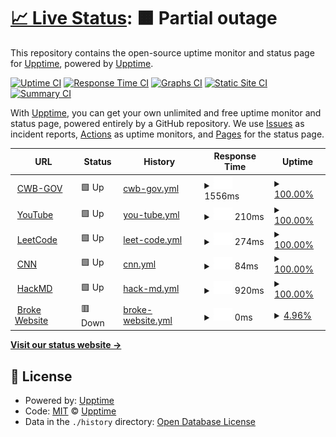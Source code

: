 # [📈 Live Status](https://demo.upptime.js.org): <!--live status--> **🟧 Partial outage**

This repository contains the open-source uptime monitor and status page for [Upptime](https://upptime.js.org), powered by [Upptime](https://github.com/upptime/upptime).

[![Uptime CI](https://github.com/upptime/upptime/workflows/Uptime%20CI/badge.svg)](https://github.com/upptime/upptime/actions?query=workflow%3A%22Uptime+CI%22)
[![Response Time CI](https://github.com/upptime/upptime/workflows/Response%20Time%20CI/badge.svg)](https://github.com/upptime/upptime/actions?query=workflow%3A%22Response+Time+CI%22)
[![Graphs CI](https://github.com/upptime/upptime/workflows/Graphs%20CI/badge.svg)](https://github.com/upptime/upptime/actions?query=workflow%3A%22Graphs+CI%22)
[![Static Site CI](https://github.com/upptime/upptime/workflows/Static%20Site%20CI/badge.svg)](https://github.com/upptime/upptime/actions?query=workflow%3A%22Static+Site+CI%22)
[![Summary CI](https://github.com/upptime/upptime/workflows/Summary%20CI/badge.svg)](https://github.com/upptime/upptime/actions?query=workflow%3A%22Summary+CI%22)

With [Upptime](https://upptime.js.org), you can get your own unlimited and free uptime monitor and status page, powered entirely by a GitHub repository. We use [Issues](https://github.com/upptime/upptime/issues) as incident reports, [Actions](https://github.com/upptime/upptime/actions) as uptime monitors, and [Pages](https://demo.upptime.js.org) for the status page.

<!--start: status pages-->
<!-- This summary is generated by Upptime (https://github.com/upptime/upptime) -->
<!-- Do not edit this manually, your changes will be overwritten -->
<!-- prettier-ignore -->
| URL | Status | History | Response Time | Uptime |
| --- | ------ | ------- | ------------- | ------ |
| <img alt="" src="https://favicons.githubusercontent.com/www.cwb.gov.tw" height="13"> [CWB-GOV](https://www.cwb.gov.tw) | 🟩 Up | [cwb-gov.yml](https://github.com/Eleanor-course/Upptime2/commits/HEAD/history/cwb-gov.yml) | <details><summary><img alt="Response time graph" src="./graphs/cwb-gov/response-time-week.png" height="20"> 1556ms</summary><br><a href="https://demo.upptime.js.org/history/cwb-gov"><img alt="Response time 1556" src="https://img.shields.io/endpoint?url=https%3A%2F%2Fraw.githubusercontent.com%2FEleanor-course%2FUpptime2%2FHEAD%2Fapi%2Fcwb-gov%2Fresponse-time.json"></a><br><a href="https://demo.upptime.js.org/history/cwb-gov"><img alt="24-hour response time 1556" src="https://img.shields.io/endpoint?url=https%3A%2F%2Fraw.githubusercontent.com%2FEleanor-course%2FUpptime2%2FHEAD%2Fapi%2Fcwb-gov%2Fresponse-time-day.json"></a><br><a href="https://demo.upptime.js.org/history/cwb-gov"><img alt="7-day response time 1556" src="https://img.shields.io/endpoint?url=https%3A%2F%2Fraw.githubusercontent.com%2FEleanor-course%2FUpptime2%2FHEAD%2Fapi%2Fcwb-gov%2Fresponse-time-week.json"></a><br><a href="https://demo.upptime.js.org/history/cwb-gov"><img alt="30-day response time 1556" src="https://img.shields.io/endpoint?url=https%3A%2F%2Fraw.githubusercontent.com%2FEleanor-course%2FUpptime2%2FHEAD%2Fapi%2Fcwb-gov%2Fresponse-time-month.json"></a><br><a href="https://demo.upptime.js.org/history/cwb-gov"><img alt="1-year response time 1556" src="https://img.shields.io/endpoint?url=https%3A%2F%2Fraw.githubusercontent.com%2FEleanor-course%2FUpptime2%2FHEAD%2Fapi%2Fcwb-gov%2Fresponse-time-year.json"></a></details> | <details><summary><a href="https://demo.upptime.js.org/history/cwb-gov">100.00%</a></summary><a href="https://demo.upptime.js.org/history/cwb-gov"><img alt="All-time uptime 100.00%" src="https://img.shields.io/endpoint?url=https%3A%2F%2Fraw.githubusercontent.com%2FEleanor-course%2FUpptime2%2FHEAD%2Fapi%2Fcwb-gov%2Fuptime.json"></a><br><a href="https://demo.upptime.js.org/history/cwb-gov"><img alt="24-hour uptime 100.00%" src="https://img.shields.io/endpoint?url=https%3A%2F%2Fraw.githubusercontent.com%2FEleanor-course%2FUpptime2%2FHEAD%2Fapi%2Fcwb-gov%2Fuptime-day.json"></a><br><a href="https://demo.upptime.js.org/history/cwb-gov"><img alt="7-day uptime 100.00%" src="https://img.shields.io/endpoint?url=https%3A%2F%2Fraw.githubusercontent.com%2FEleanor-course%2FUpptime2%2FHEAD%2Fapi%2Fcwb-gov%2Fuptime-week.json"></a><br><a href="https://demo.upptime.js.org/history/cwb-gov"><img alt="30-day uptime 100.00%" src="https://img.shields.io/endpoint?url=https%3A%2F%2Fraw.githubusercontent.com%2FEleanor-course%2FUpptime2%2FHEAD%2Fapi%2Fcwb-gov%2Fuptime-month.json"></a><br><a href="https://demo.upptime.js.org/history/cwb-gov"><img alt="1-year uptime 100.00%" src="https://img.shields.io/endpoint?url=https%3A%2F%2Fraw.githubusercontent.com%2FEleanor-course%2FUpptime2%2FHEAD%2Fapi%2Fcwb-gov%2Fuptime-year.json"></a></details>
| <img alt="" src="https://favicons.githubusercontent.com/www.youtube.com" height="13"> [YouTube](https://www.youtube.com) | 🟩 Up | [you-tube.yml](https://github.com/Eleanor-course/Upptime2/commits/HEAD/history/you-tube.yml) | <details><summary><img alt="Response time graph" src="./graphs/you-tube/response-time-week.png" height="20"> 210ms</summary><br><a href="https://demo.upptime.js.org/history/you-tube"><img alt="Response time 210" src="https://img.shields.io/endpoint?url=https%3A%2F%2Fraw.githubusercontent.com%2FEleanor-course%2FUpptime2%2FHEAD%2Fapi%2Fyou-tube%2Fresponse-time.json"></a><br><a href="https://demo.upptime.js.org/history/you-tube"><img alt="24-hour response time 210" src="https://img.shields.io/endpoint?url=https%3A%2F%2Fraw.githubusercontent.com%2FEleanor-course%2FUpptime2%2FHEAD%2Fapi%2Fyou-tube%2Fresponse-time-day.json"></a><br><a href="https://demo.upptime.js.org/history/you-tube"><img alt="7-day response time 210" src="https://img.shields.io/endpoint?url=https%3A%2F%2Fraw.githubusercontent.com%2FEleanor-course%2FUpptime2%2FHEAD%2Fapi%2Fyou-tube%2Fresponse-time-week.json"></a><br><a href="https://demo.upptime.js.org/history/you-tube"><img alt="30-day response time 210" src="https://img.shields.io/endpoint?url=https%3A%2F%2Fraw.githubusercontent.com%2FEleanor-course%2FUpptime2%2FHEAD%2Fapi%2Fyou-tube%2Fresponse-time-month.json"></a><br><a href="https://demo.upptime.js.org/history/you-tube"><img alt="1-year response time 210" src="https://img.shields.io/endpoint?url=https%3A%2F%2Fraw.githubusercontent.com%2FEleanor-course%2FUpptime2%2FHEAD%2Fapi%2Fyou-tube%2Fresponse-time-year.json"></a></details> | <details><summary><a href="https://demo.upptime.js.org/history/you-tube">100.00%</a></summary><a href="https://demo.upptime.js.org/history/you-tube"><img alt="All-time uptime 100.00%" src="https://img.shields.io/endpoint?url=https%3A%2F%2Fraw.githubusercontent.com%2FEleanor-course%2FUpptime2%2FHEAD%2Fapi%2Fyou-tube%2Fuptime.json"></a><br><a href="https://demo.upptime.js.org/history/you-tube"><img alt="24-hour uptime 100.00%" src="https://img.shields.io/endpoint?url=https%3A%2F%2Fraw.githubusercontent.com%2FEleanor-course%2FUpptime2%2FHEAD%2Fapi%2Fyou-tube%2Fuptime-day.json"></a><br><a href="https://demo.upptime.js.org/history/you-tube"><img alt="7-day uptime 100.00%" src="https://img.shields.io/endpoint?url=https%3A%2F%2Fraw.githubusercontent.com%2FEleanor-course%2FUpptime2%2FHEAD%2Fapi%2Fyou-tube%2Fuptime-week.json"></a><br><a href="https://demo.upptime.js.org/history/you-tube"><img alt="30-day uptime 100.00%" src="https://img.shields.io/endpoint?url=https%3A%2F%2Fraw.githubusercontent.com%2FEleanor-course%2FUpptime2%2FHEAD%2Fapi%2Fyou-tube%2Fuptime-month.json"></a><br><a href="https://demo.upptime.js.org/history/you-tube"><img alt="1-year uptime 100.00%" src="https://img.shields.io/endpoint?url=https%3A%2F%2Fraw.githubusercontent.com%2FEleanor-course%2FUpptime2%2FHEAD%2Fapi%2Fyou-tube%2Fuptime-year.json"></a></details>
| <img alt="" src="https://favicons.githubusercontent.com/leetcode.com" height="13"> [LeetCode](https://leetcode.com) | 🟩 Up | [leet-code.yml](https://github.com/Eleanor-course/Upptime2/commits/HEAD/history/leet-code.yml) | <details><summary><img alt="Response time graph" src="./graphs/leet-code/response-time-week.png" height="20"> 274ms</summary><br><a href="https://demo.upptime.js.org/history/leet-code"><img alt="Response time 274" src="https://img.shields.io/endpoint?url=https%3A%2F%2Fraw.githubusercontent.com%2FEleanor-course%2FUpptime2%2FHEAD%2Fapi%2Fleet-code%2Fresponse-time.json"></a><br><a href="https://demo.upptime.js.org/history/leet-code"><img alt="24-hour response time 274" src="https://img.shields.io/endpoint?url=https%3A%2F%2Fraw.githubusercontent.com%2FEleanor-course%2FUpptime2%2FHEAD%2Fapi%2Fleet-code%2Fresponse-time-day.json"></a><br><a href="https://demo.upptime.js.org/history/leet-code"><img alt="7-day response time 274" src="https://img.shields.io/endpoint?url=https%3A%2F%2Fraw.githubusercontent.com%2FEleanor-course%2FUpptime2%2FHEAD%2Fapi%2Fleet-code%2Fresponse-time-week.json"></a><br><a href="https://demo.upptime.js.org/history/leet-code"><img alt="30-day response time 274" src="https://img.shields.io/endpoint?url=https%3A%2F%2Fraw.githubusercontent.com%2FEleanor-course%2FUpptime2%2FHEAD%2Fapi%2Fleet-code%2Fresponse-time-month.json"></a><br><a href="https://demo.upptime.js.org/history/leet-code"><img alt="1-year response time 274" src="https://img.shields.io/endpoint?url=https%3A%2F%2Fraw.githubusercontent.com%2FEleanor-course%2FUpptime2%2FHEAD%2Fapi%2Fleet-code%2Fresponse-time-year.json"></a></details> | <details><summary><a href="https://demo.upptime.js.org/history/leet-code">100.00%</a></summary><a href="https://demo.upptime.js.org/history/leet-code"><img alt="All-time uptime 100.00%" src="https://img.shields.io/endpoint?url=https%3A%2F%2Fraw.githubusercontent.com%2FEleanor-course%2FUpptime2%2FHEAD%2Fapi%2Fleet-code%2Fuptime.json"></a><br><a href="https://demo.upptime.js.org/history/leet-code"><img alt="24-hour uptime 100.00%" src="https://img.shields.io/endpoint?url=https%3A%2F%2Fraw.githubusercontent.com%2FEleanor-course%2FUpptime2%2FHEAD%2Fapi%2Fleet-code%2Fuptime-day.json"></a><br><a href="https://demo.upptime.js.org/history/leet-code"><img alt="7-day uptime 100.00%" src="https://img.shields.io/endpoint?url=https%3A%2F%2Fraw.githubusercontent.com%2FEleanor-course%2FUpptime2%2FHEAD%2Fapi%2Fleet-code%2Fuptime-week.json"></a><br><a href="https://demo.upptime.js.org/history/leet-code"><img alt="30-day uptime 100.00%" src="https://img.shields.io/endpoint?url=https%3A%2F%2Fraw.githubusercontent.com%2FEleanor-course%2FUpptime2%2FHEAD%2Fapi%2Fleet-code%2Fuptime-month.json"></a><br><a href="https://demo.upptime.js.org/history/leet-code"><img alt="1-year uptime 100.00%" src="https://img.shields.io/endpoint?url=https%3A%2F%2Fraw.githubusercontent.com%2FEleanor-course%2FUpptime2%2FHEAD%2Fapi%2Fleet-code%2Fuptime-year.json"></a></details>
| <img alt="" src="https://favicons.githubusercontent.com/edition.cnn.com" height="13"> [CNN](https://edition.cnn.com) | 🟩 Up | [cnn.yml](https://github.com/Eleanor-course/Upptime2/commits/HEAD/history/cnn.yml) | <details><summary><img alt="Response time graph" src="./graphs/cnn/response-time-week.png" height="20"> 84ms</summary><br><a href="https://demo.upptime.js.org/history/cnn"><img alt="Response time 84" src="https://img.shields.io/endpoint?url=https%3A%2F%2Fraw.githubusercontent.com%2FEleanor-course%2FUpptime2%2FHEAD%2Fapi%2Fcnn%2Fresponse-time.json"></a><br><a href="https://demo.upptime.js.org/history/cnn"><img alt="24-hour response time 84" src="https://img.shields.io/endpoint?url=https%3A%2F%2Fraw.githubusercontent.com%2FEleanor-course%2FUpptime2%2FHEAD%2Fapi%2Fcnn%2Fresponse-time-day.json"></a><br><a href="https://demo.upptime.js.org/history/cnn"><img alt="7-day response time 84" src="https://img.shields.io/endpoint?url=https%3A%2F%2Fraw.githubusercontent.com%2FEleanor-course%2FUpptime2%2FHEAD%2Fapi%2Fcnn%2Fresponse-time-week.json"></a><br><a href="https://demo.upptime.js.org/history/cnn"><img alt="30-day response time 84" src="https://img.shields.io/endpoint?url=https%3A%2F%2Fraw.githubusercontent.com%2FEleanor-course%2FUpptime2%2FHEAD%2Fapi%2Fcnn%2Fresponse-time-month.json"></a><br><a href="https://demo.upptime.js.org/history/cnn"><img alt="1-year response time 84" src="https://img.shields.io/endpoint?url=https%3A%2F%2Fraw.githubusercontent.com%2FEleanor-course%2FUpptime2%2FHEAD%2Fapi%2Fcnn%2Fresponse-time-year.json"></a></details> | <details><summary><a href="https://demo.upptime.js.org/history/cnn">100.00%</a></summary><a href="https://demo.upptime.js.org/history/cnn"><img alt="All-time uptime 100.00%" src="https://img.shields.io/endpoint?url=https%3A%2F%2Fraw.githubusercontent.com%2FEleanor-course%2FUpptime2%2FHEAD%2Fapi%2Fcnn%2Fuptime.json"></a><br><a href="https://demo.upptime.js.org/history/cnn"><img alt="24-hour uptime 100.00%" src="https://img.shields.io/endpoint?url=https%3A%2F%2Fraw.githubusercontent.com%2FEleanor-course%2FUpptime2%2FHEAD%2Fapi%2Fcnn%2Fuptime-day.json"></a><br><a href="https://demo.upptime.js.org/history/cnn"><img alt="7-day uptime 100.00%" src="https://img.shields.io/endpoint?url=https%3A%2F%2Fraw.githubusercontent.com%2FEleanor-course%2FUpptime2%2FHEAD%2Fapi%2Fcnn%2Fuptime-week.json"></a><br><a href="https://demo.upptime.js.org/history/cnn"><img alt="30-day uptime 100.00%" src="https://img.shields.io/endpoint?url=https%3A%2F%2Fraw.githubusercontent.com%2FEleanor-course%2FUpptime2%2FHEAD%2Fapi%2Fcnn%2Fuptime-month.json"></a><br><a href="https://demo.upptime.js.org/history/cnn"><img alt="1-year uptime 100.00%" src="https://img.shields.io/endpoint?url=https%3A%2F%2Fraw.githubusercontent.com%2FEleanor-course%2FUpptime2%2FHEAD%2Fapi%2Fcnn%2Fuptime-year.json"></a></details>
| <img alt="" src="https://favicons.githubusercontent.com/hackmd.io" height="13"> [HackMD](https://hackmd.io) | 🟩 Up | [hack-md.yml](https://github.com/Eleanor-course/Upptime2/commits/HEAD/history/hack-md.yml) | <details><summary><img alt="Response time graph" src="./graphs/hack-md/response-time-week.png" height="20"> 920ms</summary><br><a href="https://demo.upptime.js.org/history/hack-md"><img alt="Response time 920" src="https://img.shields.io/endpoint?url=https%3A%2F%2Fraw.githubusercontent.com%2FEleanor-course%2FUpptime2%2FHEAD%2Fapi%2Fhack-md%2Fresponse-time.json"></a><br><a href="https://demo.upptime.js.org/history/hack-md"><img alt="24-hour response time 920" src="https://img.shields.io/endpoint?url=https%3A%2F%2Fraw.githubusercontent.com%2FEleanor-course%2FUpptime2%2FHEAD%2Fapi%2Fhack-md%2Fresponse-time-day.json"></a><br><a href="https://demo.upptime.js.org/history/hack-md"><img alt="7-day response time 920" src="https://img.shields.io/endpoint?url=https%3A%2F%2Fraw.githubusercontent.com%2FEleanor-course%2FUpptime2%2FHEAD%2Fapi%2Fhack-md%2Fresponse-time-week.json"></a><br><a href="https://demo.upptime.js.org/history/hack-md"><img alt="30-day response time 920" src="https://img.shields.io/endpoint?url=https%3A%2F%2Fraw.githubusercontent.com%2FEleanor-course%2FUpptime2%2FHEAD%2Fapi%2Fhack-md%2Fresponse-time-month.json"></a><br><a href="https://demo.upptime.js.org/history/hack-md"><img alt="1-year response time 920" src="https://img.shields.io/endpoint?url=https%3A%2F%2Fraw.githubusercontent.com%2FEleanor-course%2FUpptime2%2FHEAD%2Fapi%2Fhack-md%2Fresponse-time-year.json"></a></details> | <details><summary><a href="https://demo.upptime.js.org/history/hack-md">100.00%</a></summary><a href="https://demo.upptime.js.org/history/hack-md"><img alt="All-time uptime 100.00%" src="https://img.shields.io/endpoint?url=https%3A%2F%2Fraw.githubusercontent.com%2FEleanor-course%2FUpptime2%2FHEAD%2Fapi%2Fhack-md%2Fuptime.json"></a><br><a href="https://demo.upptime.js.org/history/hack-md"><img alt="24-hour uptime 100.00%" src="https://img.shields.io/endpoint?url=https%3A%2F%2Fraw.githubusercontent.com%2FEleanor-course%2FUpptime2%2FHEAD%2Fapi%2Fhack-md%2Fuptime-day.json"></a><br><a href="https://demo.upptime.js.org/history/hack-md"><img alt="7-day uptime 100.00%" src="https://img.shields.io/endpoint?url=https%3A%2F%2Fraw.githubusercontent.com%2FEleanor-course%2FUpptime2%2FHEAD%2Fapi%2Fhack-md%2Fuptime-week.json"></a><br><a href="https://demo.upptime.js.org/history/hack-md"><img alt="30-day uptime 100.00%" src="https://img.shields.io/endpoint?url=https%3A%2F%2Fraw.githubusercontent.com%2FEleanor-course%2FUpptime2%2FHEAD%2Fapi%2Fhack-md%2Fuptime-month.json"></a><br><a href="https://demo.upptime.js.org/history/hack-md"><img alt="1-year uptime 100.00%" src="https://img.shields.io/endpoint?url=https%3A%2F%2Fraw.githubusercontent.com%2FEleanor-course%2FUpptime2%2FHEAD%2Fapi%2Fhack-md%2Fuptime-year.json"></a></details>
| <img alt="" src="https://favicons.githubusercontent.com/ffg" height="13"> [Broke Website](https://ffg) | 🟥 Down | [broke-website.yml](https://github.com/Eleanor-course/Upptime2/commits/HEAD/history/broke-website.yml) | <details><summary><img alt="Response time graph" src="./graphs/broke-website/response-time-week.png" height="20"> 0ms</summary><br><a href="https://demo.upptime.js.org/history/broke-website"><img alt="Response time 0" src="https://img.shields.io/endpoint?url=https%3A%2F%2Fraw.githubusercontent.com%2FEleanor-course%2FUpptime2%2FHEAD%2Fapi%2Fbroke-website%2Fresponse-time.json"></a><br><a href="https://demo.upptime.js.org/history/broke-website"><img alt="24-hour response time 0" src="https://img.shields.io/endpoint?url=https%3A%2F%2Fraw.githubusercontent.com%2FEleanor-course%2FUpptime2%2FHEAD%2Fapi%2Fbroke-website%2Fresponse-time-day.json"></a><br><a href="https://demo.upptime.js.org/history/broke-website"><img alt="7-day response time 0" src="https://img.shields.io/endpoint?url=https%3A%2F%2Fraw.githubusercontent.com%2FEleanor-course%2FUpptime2%2FHEAD%2Fapi%2Fbroke-website%2Fresponse-time-week.json"></a><br><a href="https://demo.upptime.js.org/history/broke-website"><img alt="30-day response time 0" src="https://img.shields.io/endpoint?url=https%3A%2F%2Fraw.githubusercontent.com%2FEleanor-course%2FUpptime2%2FHEAD%2Fapi%2Fbroke-website%2Fresponse-time-month.json"></a><br><a href="https://demo.upptime.js.org/history/broke-website"><img alt="1-year response time 0" src="https://img.shields.io/endpoint?url=https%3A%2F%2Fraw.githubusercontent.com%2FEleanor-course%2FUpptime2%2FHEAD%2Fapi%2Fbroke-website%2Fresponse-time-year.json"></a></details> | <details><summary><a href="https://demo.upptime.js.org/history/broke-website">4.96%</a></summary><a href="https://demo.upptime.js.org/history/broke-website"><img alt="All-time uptime 4.96%" src="https://img.shields.io/endpoint?url=https%3A%2F%2Fraw.githubusercontent.com%2FEleanor-course%2FUpptime2%2FHEAD%2Fapi%2Fbroke-website%2Fuptime.json"></a><br><a href="https://demo.upptime.js.org/history/broke-website"><img alt="24-hour uptime 4.96%" src="https://img.shields.io/endpoint?url=https%3A%2F%2Fraw.githubusercontent.com%2FEleanor-course%2FUpptime2%2FHEAD%2Fapi%2Fbroke-website%2Fuptime-day.json"></a><br><a href="https://demo.upptime.js.org/history/broke-website"><img alt="7-day uptime 4.96%" src="https://img.shields.io/endpoint?url=https%3A%2F%2Fraw.githubusercontent.com%2FEleanor-course%2FUpptime2%2FHEAD%2Fapi%2Fbroke-website%2Fuptime-week.json"></a><br><a href="https://demo.upptime.js.org/history/broke-website"><img alt="30-day uptime 4.96%" src="https://img.shields.io/endpoint?url=https%3A%2F%2Fraw.githubusercontent.com%2FEleanor-course%2FUpptime2%2FHEAD%2Fapi%2Fbroke-website%2Fuptime-month.json"></a><br><a href="https://demo.upptime.js.org/history/broke-website"><img alt="1-year uptime 4.96%" src="https://img.shields.io/endpoint?url=https%3A%2F%2Fraw.githubusercontent.com%2FEleanor-course%2FUpptime2%2FHEAD%2Fapi%2Fbroke-website%2Fuptime-year.json"></a></details>

<!--end: status pages-->

[**Visit our status website →**](https://demo.upptime.js.org)

## 📄 License

- Powered by: [Upptime](https://github.com/upptime/upptime)
- Code: [MIT](./LICENSE) © [Upptime](https://upptime.js.org)
- Data in the `./history` directory: [Open Database License](https://opendatacommons.org/licenses/odbl/1-0/)
